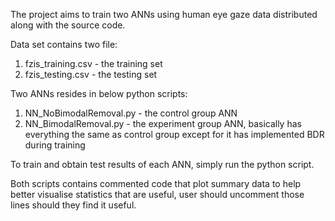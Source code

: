 The project aims to train two ANNs using human eye gaze data distributed along with
the source code.

Data set contains two file:
1. fzis_training.csv - the training set
2. fzis_testing.csv - the testing set

Two ANNs resides in below python scripts:

1. NN_NoBimodalRemoval.py - the control group ANN
2. NN_BimodalRemoval.py - the experiment group ANN, basically has everything the same 
as control group except for it has implemented BDR during training

To train and obtain test results of each ANN, simply run the python script.

Both scripts contains commented code that plot summary data to help better visualise
statistics that are useful, user should uncomment those lines should they find it useful.